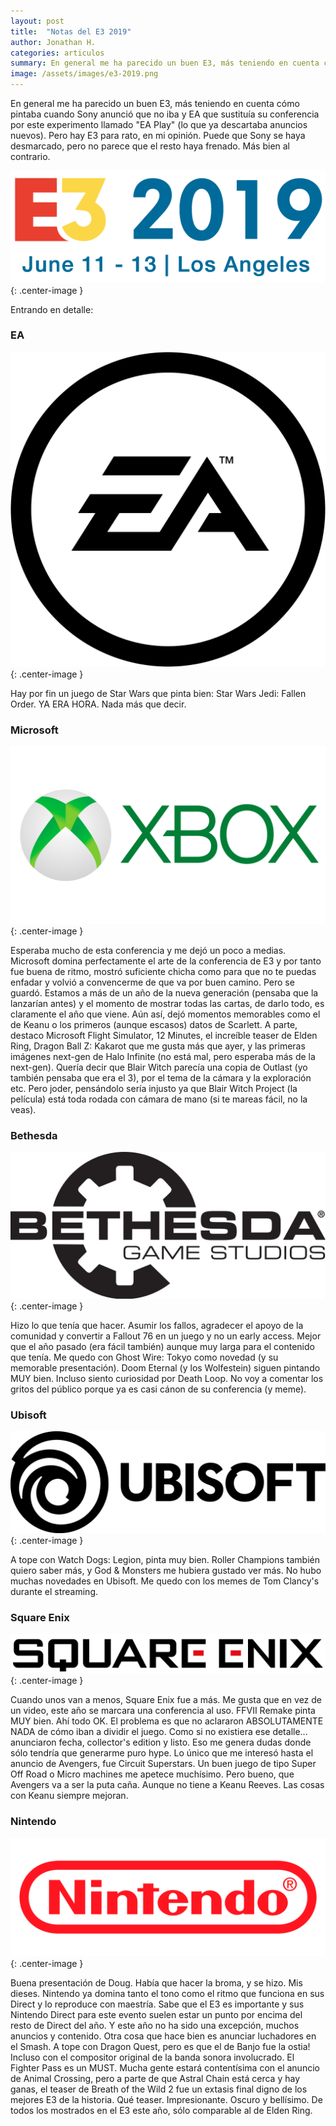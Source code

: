 ```yaml
---
layout: post
title:  "Notas del E3 2019"
author: Jonathan H.
categories: articulos
summary: En general me ha parecido un buen E3, más teniendo en cuenta cómo pintaba cuando Sony anunció que no iba y EA que sustituía su conferencia por este experimento llamado "EA Play" (lo que ya descartaba anuncios nuevos). Pero hay E3 para rato, en mi opinión. Puede que Sony se haya desmarcado, pero no parece que el resto haya frenado. Más bien al contrario.
image: /assets/images/e3-2019.png
---
```


En general me ha parecido un buen E3, más teniendo en cuenta cómo pintaba cuando Sony anunció que no iba y EA que sustituía su conferencia por este experimento llamado "EA Play" (lo que ya descartaba anuncios nuevos). Pero hay E3 para rato, en mi opinión. Puede que Sony se haya desmarcado, pero no parece que el resto haya frenado. Más bien al contrario.

![E3 2019](/assets/images/e3-2019.png){: .center-image }

Entrando en detalle:
<!--more-->

### EA

![EA](/assets/images/logos/ea1.png){: .center-image }

Hay por fin un juego de Star Wars que pinta bien: Star Wars Jedi: Fallen Order. YA ERA HORA. Nada más que decir.

### Microsoft

![Xbox](/assets/images/logos/xbox1.png){: .center-image }

Esperaba mucho de esta conferencia y me dejó un poco a medias. Microsoft domina perfectamente el arte de la conferencia de E3 y por tanto fue buena de ritmo, mostró suficiente chicha como para que no te puedas enfadar y volvió a convencerme de que va por buen camino. Pero se guardó. Estamos a más de un año de la nueva generación (pensaba que la lanzarían antes) y el momento de mostrar todas las cartas, de darlo todo, es claramente el año que viene. Aún así, dejó momentos memorables como el de Keanu o los primeros (aunque escasos) datos de Scarlett. A parte, destaco Microsoft Flight Simulator, 12 Minutes, el increíble teaser de Elden Ring, Dragon Ball Z: Kakarot que me gusta más que ayer, y las primeras imágenes next-gen de Halo Infinite (no está mal, pero esperaba más de la next-gen).
Quería decir que Blair Witch parecía una copia de Outlast (yo también pensaba que era el 3), por el tema de la cámara y la exploración etc. Pero joder, pensándolo sería injusto ya que Blair Witch Project (la película) está toda rodada con cámara de mano (si te mareas fácil, no la veas).


### Bethesda

![Bethesda](/assets/images/logos/bethesda1.png){: .center-image }

Hizo lo que tenía que hacer. Asumir los fallos, agradecer el apoyo de la comunidad y convertir a Fallout 76 en un juego y no un early access. Mejor que el año pasado (era fácil también) aunque muy larga para el contenido que tenía. Me quedo con Ghost Wire: Tokyo como novedad (y su memorable presentación). Doom Eternal (y los Wolfestein) siguen pintando MUY bien. Incluso siento curiosidad por Death Loop. No voy a comentar los gritos del público porque ya es casi cánon de su conferencia (y meme).

### Ubisoft

![Ubisoft](/assets/images/logos/ubisoft1.png){: .center-image }

A tope con Watch Dogs: Legion, pinta muy bien. Roller Champions también quiero saber más, y God & Monsters me hubiera gustado ver más. No hubo muchas novedades en Ubisoft. Me quedo con los memes de Tom Clancy's durante el streaming.

### Square Enix

![Square Enix](/assets/images/logos/square-enix1.png){: .center-image }

Cuando unos van a menos, Square Enix fue a más. Me gusta que en vez de un video, este año se marcara una conferencia al uso. FFVII Remake pinta MUY bien. Ahí todo OK. El problema es que no aclararon ABSOLUTAMENTE NADA de cómo iban a dividir el juego. Como si no existiera ese detalle... anunciaron fecha, collector's edition y listo. Eso me genera dudas donde sólo tendría que generarme puro hype.
Lo único que me interesó hasta el anuncio de Avengers, fue Circuit Superstars. Un buen juego de tipo Super Off Road o Micro machines me apetece muchísimo.
Pero bueno, que Avengers va a ser la puta caña. Aunque no tiene a Keanu Reeves. Las cosas con Keanu siempre mejoran.

### Nintendo

![Nintendo](/assets/images/logos/nintendo1.png){: .center-image }

Buena presentación de Doug. Había que hacer la broma, y se hizo. Mis dieses. Nintendo ya domina tanto el tono como el ritmo que funciona en sus Direct y lo reproduce con maestría. Sabe que el E3 es importante y sus Nintendo Direct para este evento suelen estar un punto por encima del resto de Direct del año. Y este año no ha sido una excepción, muchos anuncios y contenido.
Otra cosa que hace bien es anunciar luchadores en el Smash. A tope con Dragon Quest, pero es que el de Banjo fue la ostia! Incluso con el compositor original de la banda sonora involucrado. El Fighter Pass es un MUST.
Mucha gente estará contentísima con el anuncio de Animal Crossing, pero a parte de que Astral Chain está cerca y hay ganas, el teaser de Breath of the Wild 2 fue un extasis final digno de los mejores E3 de la historia. Qué teaser. Impresionante. Oscuro y bellísimo. De todos los mostrados en el E3 este año, sólo comparable al de Elden Ring.
